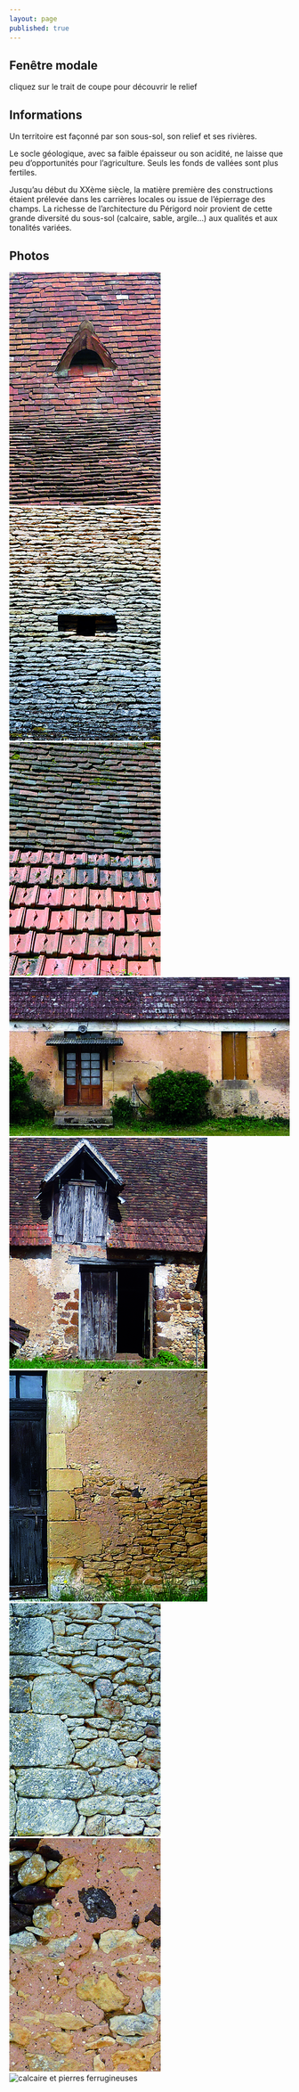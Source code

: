 ```yaml
---
layout: page
published: true
---
```


## Fenêtre modale
cliquez sur le trait de coupe pour découvrir le relief
## Informations
Un territoire est façonné par son sous-sol, son relief et ses rivières.

Le socle géologique, avec sa faible épaisseur ou son acidité, ne laisse que peu d’opportunités pour l’agriculture. Seuls les fonds de vallées sont plus fertiles.

Jusqu’au début du XXème siècle, la matière première des constructions étaient prélevée dans les carrières locales ou issue de l’épierrage des champs. La richesse de l’architecture du Périgord noir provient de cette grande diversité du sous-sol (calcaire, sable, argile…) aux qualités et aux tonalités variées.

## Photos
![tuiles plates](data/images/9/geographie/CRO_MAGNON_C4_R1.jpg)
![lauzes](data/images/9/geographie/CRO_MAGNON_C4_R2.jpg)
![tuiles mécaniques](data/images/9/geographie/CRO_MAGNON_C4_R3.jpg)
![tuiles plates et mécaniques, bandes chaulée sur enduit](data/images/9/geographie/CRO_MAGNON_P16_01.jpg)
![maçonnerie en altérites, lucarne et encadrement en pierre de taille](data/images/9/geographie/CRO_MAGNON_P16_07.jpg)
![calcaire ocre tendre](data/images/9/geographie/CRO_MAGNON_P16_03.jpg)
![calcaire grisé dur](data/images/9/geographie/CRO_MAGNON_C4_R7.jpg)
![enduit](data/images/9/geographie/CRO_MAGNON_C4_R12.jpg)
![calcaire et pierres ferrugineuses](data/images/9/geographie/images/CRO_MAGNON_C4_R9.jpg)